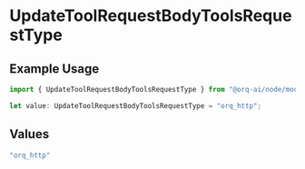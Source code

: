 # UpdateToolRequestBodyToolsRequestType

## Example Usage

```typescript
import { UpdateToolRequestBodyToolsRequestType } from "@orq-ai/node/models/operations";

let value: UpdateToolRequestBodyToolsRequestType = "orq_http";
```

## Values

```typescript
"orq_http"
```